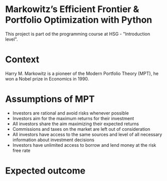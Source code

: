 # Markowitz’s Efficient Frontier & Portfolio Optimization with Python

This project is part od the programming course at HSG - "Introduction level".

# Context
Harry M. Markowitz is a pioneer of the Modern Portfolio Theory (MPT), he won a Nobel prize in Economics in 1990.

# Assumptions of MPT
- Investors are rational and avoid risks whenever possible
- Investors aim for the maximum returns for their investment
- All investors share the aim maximizing their expected returns
- Commissions and taxes on the market are left out of consideration
- All investors have access to the same sources and level of all necessary information about investment decisions
- Investors have unlimited access to borrow and lend money at the risk free rate


# Expected outcome



